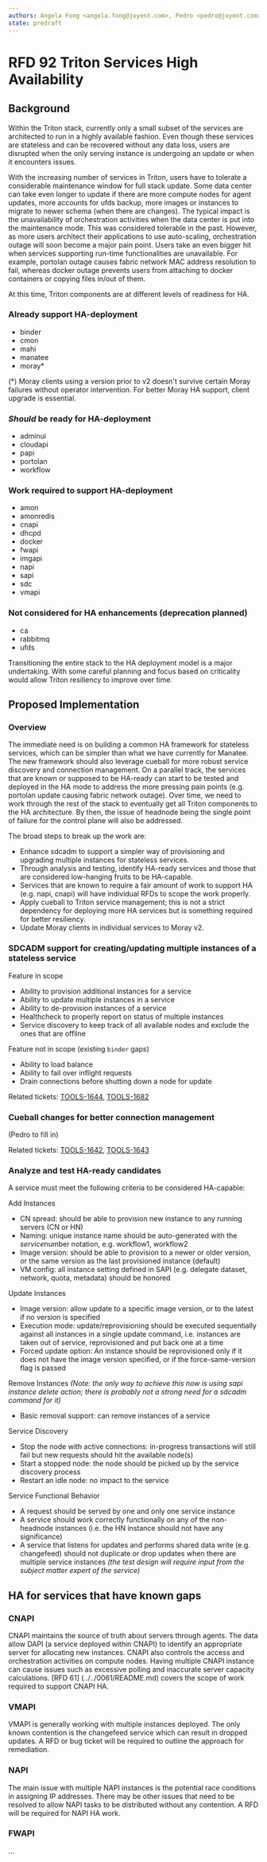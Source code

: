 ```yaml
---
authors: Angela Fong <angela.fong@joyent.com>, Pedro <pedro@joyent.com>
state: predraft
---
```


<!--
    This Source Code Form is subject to the terms of the Mozilla Public
    License, v. 2.0. If a copy of the MPL was not distributed with this
    file, You can obtain one at http://mozilla.org/MPL/2.0/.
-->

<!--
    Copyright 2017 Joyent
-->


# RFD 92 Triton Services High Availability

## Background
Within the Triton stack, currently only a small subset of the services are
architected to run in a highly available fashion. Even though these services
are stateless and can be recovered without any data loss, users are disrupted
when the only serving instance is undergoing an update or when it encounters
issues.

With the increasing number of services in Triton, users have to tolerate a
considerable maintenance window for full stack update. Some data center can
take even longer to update if there are more compute nodes for agent updates,
more accounts for ufds backup, more images or instances to migrate to newer
schema (when there are changes). The typical impact is the unavailability of
orchestration activities when the data center is put into the maintenance mode.
This was considered tolerable in the past. However, as more users architect
their applications to use auto-scaling, orchestration outage will soon become
a major pain point. Users take an even bigger hit when services supporting
run-time functionalities are unavailable. For example, portolan outage causes
fabric network MAC address resolution to fail, whereas docker outage prevents
users from attaching to docker containers or copying files in/out of them.

At this time, Triton components are at different levels of readiness for HA.
### Already support HA-deployment
- binder
- cmon
- mahi
- manatee
- moray*

(*) Moray clients using a version prior to v2 doesn't survive certain Moray
failures without operator intervention. For better Moray HA support, client
upgrade is essential.

### _Should_ be ready for HA-deployment
- adminui
- cloudapi
- papi
- portolan
- workflow

### Work required to support HA-deployment
- amon
- amonredis
- cnapi
- dhcpd
- docker
- fwapi
- imgapi
- napi
- sapi
- sdc
- vmapi

### Not considered for HA enhancements (deprecation planned)
- ca
- rabbitmq
- ufds

Transitioning the entire stack to the HA deployment model is a major
undertaking. With some careful planning and focus based on criticality would
allow Triton resiliency to improve over time.


## Proposed Implementation

### Overview

The immediate need is on building a common HA framework for stateless services,
which can be simpler than what we have currently for Manatee. The new framework
should also leverage cueball for more robust service discovery and connection
management. On a parallel track, the services that are known or supposed to be
HA-ready can start to be tested and deployed in the HA mode to address the more
pressing pain points (e.g. portolan update causing fabric network outage). Over
time, we need to work through the rest of the stack to eventually get all
Triton components to the HA architecture. By then, the issue of headnode being
the single point of failure for the control plane will also be addressed.

The broad steps to break up the work are:
- Enhance sdcadm to support a simpler way of provisioning and upgrading
  multiple instances for stateless services.
- Through analysis and testing, identify HA-ready services and those that
  are considered low-hanging fruits to be HA-capable.
- Services that are known to require a fair amount of work to support HA
  (e.g. napi, cnapi) will have individual RFDs to scope the work properly.
- Apply cueball to Triton service management; this is not a strict dependency
  for deploying more HA services but is something required for better resiliency.
- Update Moray clients in individual services to Moray v2.

### SDCADM support for creating/updating multiple instances of a stateless service

Feature in scope
- Ability to provision additional instances for a service
- Ability to update multiple instances in a service
- Ability to de-provision instances of a service
- Healthcheck to properly report on status of multiple instances
- Service discovery to keep track of all available nodes and exclude the ones
  that are offline

Feature not in scope (existing `binder` gaps)
- Ability to load balance
- Ability to fail over inflight requests
- Drain connections before shutting down a node for update

Related tickets:
[TOOLS-1644](https://devhub.joyent.com/jira/browse/TOOLS-1644),
[TOOLS-1682](https://devhub.joyent.com/jira/browse/TOOLS-1682) 

### Cueball changes for better connection management

(Pedro to fill in)

Related tickets:
[TOOLS-1642](https://devhub.joyent.com/jira/browse/TOOLS-1642),
[TOOLS-1643](https://devhub.joyent.com/jira/browse/TOOLS-1643)

### Analyze and test HA-ready candidates
A service must meet the following criteria to be considered HA-capable:

Add Instances
- CN spread: should be able to provision new instance to any running servers
  (CN or HN)
- Naming: unique instance name should be auto-generated with the $service$number
  notation, e.g. workflow1, workflow2
- Image version: should be able to provision to a newer or older version, or the
  same version as the last provisioned instance (default)
- VM config: all instance setting defined in SAPI (e.g. delegate dataset,
  network, quota, metadata) should be honored

Update Instances
- Image version: allow update to a specific image version, or to the latest if
  no version is specified
- Execution mode: update/reprovisioning should be executed sequentially against
  all instances in a single update command, i.e. instances are taken out of
  service, reprovisioned and put back one at a time
- Forced update option: An instance should be reprovisioned only if it does not
  have the image version specified, or if the force-same-version flag is passed

Remove Instances
_(Note: the only way to achieve this now is using sapi instance delete action;
there is probably not a strong need for a sdcadm command for it)_
- Basic removal support: can remove instances of a service

Service Discovery
- Stop the node with active connections: in-progress transactions will still
  fail but new requests should hit the available node(s)
- Start a stopped node: the node should be picked up by the service discovery
  process
- Restart an idle node: no impact to the service

Service Functional Behavior
- A request should be served by one and only one service instance
- A service should work correctly functionally on any of the non-headnode
  instances (i.e. the HN instance should not have any significance)
- A service that listens for updates and performs shared data write (e.g.
  changefeed) should not duplicate or drop updates when there are multiple
  service instances _(the test design will require input from the subject
  matter expert of the service)_


## HA for services that have known gaps

### CNAPI
CNAPI maintains the source of truth about servers through agents. The data allow
DAPI (a service deployed within CNAPI) to identify an appropriate server for
allocating new instances. CNAPI also controls the access and orchestration
activities on compute nodes. Having multiple CNAPI instance can cause issues
such as excessive polling and inaccurate server capacity calculations. [RFD 61]
(../../0061/README.md) covers the scope of work required to support CNAPI HA.

### VMAPI
VMAPI is generally working with multiple instances deployed. The only known
contention is the changefeed service which can result in dropped updates. A
RFD or bug ticket will be required to outline the approach for remediation.

### NAPI
The main issue with multiple NAPI instances is the potential race conditions
in assigning IP addresses. There may be other issues that need to be resolved
to allow NAPI tasks to be distributed without any contention. A RFD will be
required for NAPI HA work.

### FWAPI
...
